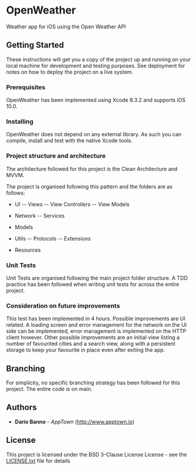 # OpenWeather
Weather app for iOS using the Open Weather API

## Getting Started


These instructions will get you a copy of the project up and running on your local machine for development and testing purposes. See deployment for notes on how to deploy the project on a live system.

### Prerequisites

OpenWeather has been implemented using Xcode 8.3.2 and supports iOS 10.0.

### Installing

OpenWeather does not depend on any external library. As such you can compile, install and test with the native Xcode tools.

### Project structure and architecture

The architecture followed for this project is the Clean Architecture and MVVM.

The project is organised following this pattern and the folders are as follows:

- UI
-- Views
-- View Controllers
-- View Models

- Network
-- Services

- Models

- Utils
-- Protocols
-- Extensions

- Resources 

### Unit Tests

Unit Tests are organised following the main project folder structure. A TDD practice has been followed when writing unit tests for across the entire project.

### Consideration on future improvements

This test has been implemented in 4 hours. Possible improvements are UI related. A loading screen and error management for the network on the UI side can be implemented, error management is implemented on the HTTP client however. 
Other possible improvements are an initial view listing a number of favourited cities and a search view, along with a persistent storage to keep your favourite in place even after exiting the app.

## Branching

For simplicity, no specific branching strategy has been followed for this project. The entire code is on main. 

## Authors

* **Dario Banno** - *AppTown* (http://www.apptown.io)

## License

This project is licensed under the BSD 3-Clause License License - see the [LICENSE.txt](LICENSE.txt) file for details



